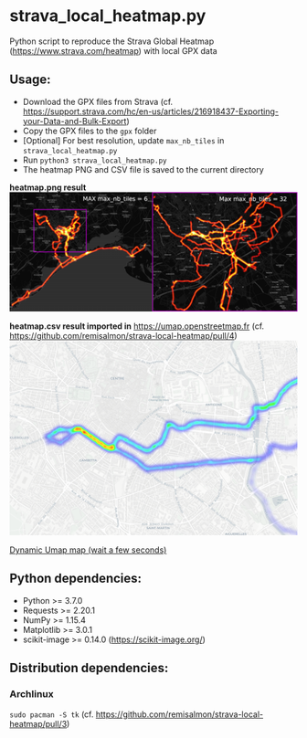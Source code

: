 # strava_local_heatmap.py

Python script to reproduce the Strava Global Heatmap (https://www.strava.com/heatmap) with local GPX data

## Usage:

* Download the GPX files from Strava (cf. https://support.strava.com/hc/en-us/articles/216918437-Exporting-your-Data-and-Bulk-Export)
* Copy the GPX files to the `gpx` folder
* [Optional] For best resolution, update `max_nb_tiles` in `strava_local_heatmap.py`
* Run `python3 strava_local_heatmap.py`
* The heatmap PNG and CSV file is saved to the current directory

**heatmap.png result**
![heatmap_zoom.png](heatmap_zoom.png)

**heatmap.csv result imported in** https://umap.openstreetmap.fr (cf. https://github.com/remisalmon/strava-local-heatmap/pull/4)
![heatmap_umap.png](heatmap_umap.png)

[Dynamic Umap map (wait a few seconds)](https://umap.openstreetmap.fr/en/map/demo-heatmap_261644)

## Python dependencies:

* Python >= 3.7.0
* Requests >= 2.20.1
* NumPy >= 1.15.4
* Matplotlib >= 3.0.1
* scikit-image >= 0.14.0 (https://scikit-image.org/)

## Distribution dependencies:

### Archlinux

`sudo pacman -S tk` (cf. https://github.com/remisalmon/strava-local-heatmap/pull/3)